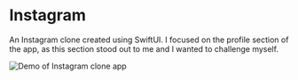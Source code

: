 # Instagram
An Instagram clone created using SwiftUI. I focused on the profile section of the app, as this section stood out to me and I wanted to challenge myself.

![Demo of Instagram clone app](https://media.giphy.com/media/v1.Y2lkPTc5MGI3NjExc2lxY2xqc3U2azFlZHhvZTlwMjV4bm45cTJ6aWVpNHd5YjAzM3puaCZlcD12MV9pbnRlcm5hbF9naWZfYnlfaWQmY3Q9Zw/XbtsxQjCEyvleB1umm/giphy.gif)
